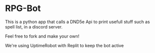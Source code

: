 # RPG-Bot

This is a python app that calls a DND5e Api to print usefull stuff such as spell list, in a discord server.

Feel free to fork and make your own!

We're using UptimeRobot with Replit to keep the bot active
